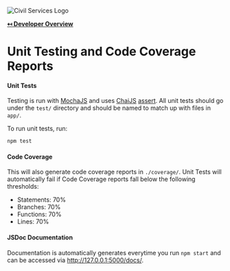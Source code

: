![Civil Services Logo](https://cdn.civil.services/common/github-logo.png "Civil Services Logo")

**[↤ Developer Overview](../README.md)**

Unit Testing and Code Coverage Reports
===

#### Unit Tests

Testing is run with [MochaJS](https://mochajs.org/) and uses [ChaiJS](http://chaijs.com/) [assert](http://chaijs.com/api/assert/). All unit tests should go under the `test/` directory and should be named to match up with files in `app/`.

To run unit tests, run:

```bash
npm test
```

#### Code Coverage

This will also generate code coverage reports in `./coverage/`.  Unit Tests will automatically fail if Code Coverage reports fall below the following thresholds:

* Statements: 70%
* Branches: 70%
* Functions: 70%
* Lines: 70%

#### JSDoc Documentation

Documentation is automatically generates everytime you run `npm start` and can be accessed via http://127.0.0.1:5000/docs/.
